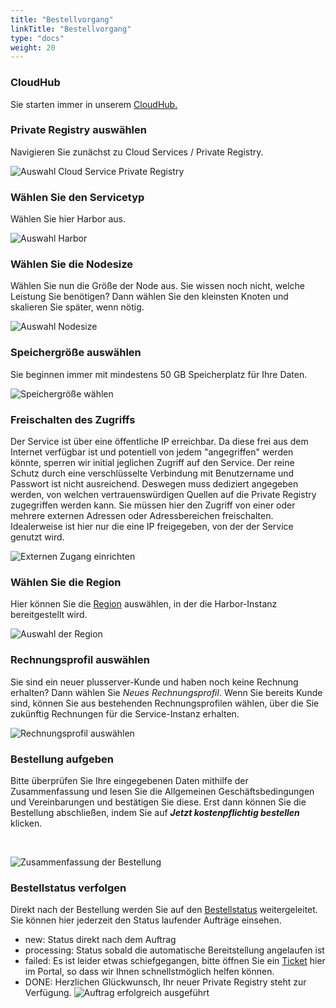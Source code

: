 ```yaml
---
title: "Bestellvorgang"
linkTitle: "Bestellvorgang"
type: "docs"
weight: 20
---
```


### CloudHub

Sie starten immer in unserem [CloudHub.](https://customerservice.plusserver.com)

### Private Registry auswählen

Navigieren Sie zunächst zu Cloud Services / Private Registry.

![Auswahl Cloud Service Private Registry](/images/content/04-msl/de/private_registry/ordering/1-cloud_service_priv_reg.png)

### Wählen Sie den Servicetyp

Wählen Sie hier Harbor aus.

![Auswahl Harbor](/images/content/04-msl/de/private_registry/ordering/2-cloud_service_priv_reg-type.png)

### Wählen Sie die Nodesize

Wählen Sie nun die Größe der Node aus. Sie wissen noch nicht, welche Leistung Sie benötigen? Dann wählen Sie den kleinsten Knoten und skalieren Sie später, wenn nötig.

![Auswahl Nodesize](/images/content/04-msl/de/private_registry/ordering/3-cloud_service_priv_reg-size.png)

### Speichergröße auswählen

Sie beginnen immer mit mindestens 50 GB Speicherplatz für Ihre Daten.

![Speichergröße wählen](/images/content/04-msl/de/private_registry/ordering/4-cloud_service_priv_reg-storage.png)

### Freischalten des Zugriffs

Der Service ist über eine öffentliche IP erreichbar. Da diese frei aus dem Internet verfügbar ist und potentiell von jedem "angegriffen" werden könnte, sperren wir initial jeglichen Zugriff auf den Service. Der reine Schutz durch eine verschlüsselte Verbindung mit Benutzername und Passwort ist nicht ausreichend. Deswegen muss dediziert angegeben werden, von welchen vertrauenswürdigen Quellen auf die Private Registry zugegriffen werden kann. Sie müssen hier den Zugriff von einer oder mehrere externen Adressen oder Adressbereichen freischalten. Idealerweise ist hier nur die eine IP freigegeben, von der der Service genutzt wird.

![Externen Zugang einrichten](/images/content/04-msl/de/private_registry/ordering/5-selection-trusted-sources.png)

### Wählen Sie die Region

Hier können Sie die [Region](../../documentation/az/) auswählen, in der die Harbor-Instanz bereitgestellt wird.

![Auswahl der Region](/images/content/04-msl/de/private_registry/ordering/6-selection_region.png)

### Rechnungsprofil auswählen

Sie sind ein neuer plusserver-Kunde und haben noch keine Rechnung erhalten? Dann wählen Sie *Neues Rechnungsprofil*. Wenn Sie bereits Kunde sind, können Sie aus bestehenden Rechnungsprofilen wählen, über die Sie zukünftig Rechnungen für die Service-Instanz erhalten.

![Rechnungsprofil auswählen](/images/content/04-msl/de/private_registry/ordering/7-selection-invoice-profile.png)

### Bestellung aufgeben

Bitte überprüfen Sie Ihre eingegebenen Daten mithilfe der Zusammenfassung und lesen Sie die Allgemeinen Geschäftsbedingungen und Vereinbarungen und bestätigen Sie diese. Erst dann können Sie die Bestellung abschließen, indem Sie auf ***Jetzt kostenpflichtig bestellen*** klicken.

<br>

![Zusammenfassung der Bestellung](/images/content/04-msl/de/private_registry/ordering/8-order-overview.png)

### Bestellstatus verfolgen

Direkt nach der Bestellung werden Sie auf den [Bestellstatus](https://customerservice.plusserver.com/order-status) weitergeleitet. Sie können hier jederzeit den Status laufender Aufträge einsehen.

* new: Status direkt nach dem Auftrag
* processing: Status sobald die automatische Bereitstellung angelaufen ist
* failed: Es ist leider etwas schiefgegangen, bitte öffnen Sie ein [Ticket](https://customerservice.plusserver.com/support/ticket-create) hier im Portal, so dass wir Ihnen schnellstmöglich helfen können.
* DONE: Herzlichen Glückwunsch, Ihr neuer Private Registry steht zur Verfügung.
![Auftrag erfolgreich ausgeführt](/images/content/04-msl/de/databases/ordering/10-order_status.png)

